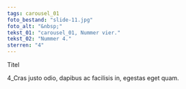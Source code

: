 ```yaml
---
tags: carousel_01
foto_bestand: "slide-11.jpg"
foto_alt: "&nbsp;"
tekst_01: "carousel_01, Nummer vier."
tekst_02: "Nummer 4."
sterren: "4"
---
```

Titel

4_Cras justo odio, dapibus ac facilisis in, egestas eget quam.
